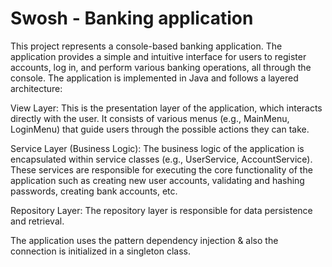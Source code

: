 # Swosh - Banking application

This project represents a console-based banking application. 
The application provides a simple and intuitive interface for users to register accounts, log in, and perform various banking operations, all through the console.
The application is implemented in Java and follows a layered architecture:

View Layer: This is the presentation layer of the application, which interacts directly with the user. It consists of various menus (e.g., MainMenu, LoginMenu) that guide users through the possible actions they can take.

Service Layer (Business Logic): The business logic of the application is encapsulated within service classes (e.g., UserService, AccountService). These services are responsible for executing the core functionality of the application such as creating new user accounts, validating and hashing passwords, creating bank accounts, etc.

Repository Layer: The repository layer is responsible for data persistence and retrieval.

The application uses the pattern dependency injection & also the connection is initialized in a singleton class.
